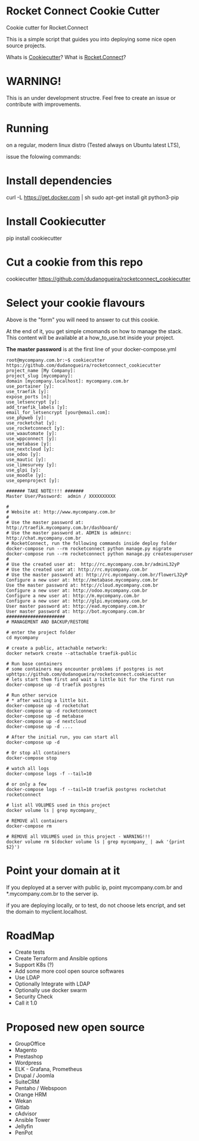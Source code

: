 # Rocket Connect Cookie Cutter
Cookie cutter for Rocket.Connect

This is a simple script that guides you into deploying some nice open source projects.

Whats is [Cookiecutter](https://github.com/cookiecutter/cookiecutter)?
What is [Rocket.Connect](https://github.com/dudanogueira/rocket.connect/)?

WARNING!
======================
This is an under development structre. Feel free to create an issue or contribute with improvements.


Running
======================
on a regular, modern linux distro (Tested always on Ubuntu latest LTS), 

issue the folowing commands:

Install dependencies
======================
curl -L https://get.docker.com | sh
sudo apt-get install git python3-pip

Install Cookiecutter
====================
pip install cookiecutter

Cut a cookie from this repo
===========
cookiecutter https://github.com/dudanogueira/rocketconnect_cookiecutter

Select your cookie flavours
===========

Above is the "form" you will need to answer to cut this cookie.

At the end of it, you get simple cmomands on how to manage the stack.
This content will be available at a how_to_use.txt inside your project.

**The master password** is at the first line of your docker-compose.yml

    root@mycompany.com.br:~$ cookiecutter https://github.com/dudanogueira/rocketconnect_cookiecutter
    project_name [My Company]: 
    project_slug [mycompany]: 
    domain [mycompany.localhost]: mycompany.com.br
    use_portainer [y]: 
    use_traefik [y]: 
    expose_ports [n]: 
    use_letsencrypt [y]: 
    add_traefik_labels [y]: 
    email_for_letsencrypt [your@email.com]: 
    use_phpweb [y]: 
    use_rocketchat [y]: 
    use_rocketconnect [y]: 
    use_waautomate [y]: 
    use_wppconnect [y]: 
    use_metabase [y]: 
    use_nextcloud [y]: 
    use_odoo [y]: 
    use_mautic [y]: 
    use_limesurvey [y]: 
    use_glpi [y]: 
    use_moodle [y]:
    use_openproject [y]: 

    ####### TAKE NOTE!!!! #######
    Master User/Password:  admin / XXXXXXXXXX

    #
    # Website at: http://www.mycompany.com.br
    #
    # Use the master password at: http://traefik.mycompany.com.br/dashboard/
    # Use the master password at. ADMIN is adminrc: http://chat.mycompany.com.br
    # RocketConnect, run the following commands inside deploy folder
    docker-compose run --rm rocketconnect python manage.py migrate
    docker-compose run --rm rocketconnect python manage.py createsuperuser
    #
    # Use the created user at:  http://rc.mycompany.com.br/adminL32yP
    # Use the created user at: http://rc.mycompany.com.br
    # Use the master password at: http://rc.mycompany.com.br/flowerL32yP
    Configure a new user at: http://metabase.mycompany.com.br
    Use the master password at: http://cloud.mycompany.com.br
    Configure a new user at: http://odoo.mycompany.com.br
    Configure a new user at: http://m.mycompany.com.br
    Configure a new user at: http://glpi.mycompany.com.br
    User master password at: http://ead.mycompany.com.br
    User master password at: http://bot.mycompany.com.br
    ######################
    # MANAGEMENT AND BACKUP/RESTORE

    # enter the project folder
    cd mycompany

    # create a public, attachable network:
    docker network create --attachable traefik-public

    # Run base containers
    # some containers may encounter problems if postgres is not uphttps://github.com/dudanogueira/rocketconnect.cookiecutter
    # lets start them first and wait a little bit for the first run
    docker-compose up -d traefik postgres

    # Run other service
    # * after waiting a little bit.
    docker-compose up -d rocketchat
    docker-compose up -d rocketconnect
    docker-compose up -d metabase
    docker-compose up -d nextcloud
    docker-compose up -d ....

    # After the initial run, you can start all
    docker-compose up -d

    # Or stop all containers
    docker-compose stop

    # watch all logs
    docker-compose logs -f --tail=10

    # or only a few
    docker-compose logs -f --tail=10 traefik postgres rocketchat rocketconnect

    # list all VOLUMES used in this project
    docker volume ls | grep mycompany_

    # REMOVE all containers
    docker-compose rm

    # REMOVE all VOLUMES used in this project - WARNING!!!
    docker volume rm $(docker volume ls | grep mycompany_ | awk '{print $2}')



Point your domain at it
===========
If you deployed at a server with public ip, point mycompany.com.br and *.mycompany.com.br to the server ip.

if you are deploying locally, or to test, do not choose lets encript, and set the domain to myclient.localhost.

RoadMap
===========
- Create tests
- Create Terraform and Ansible options
- Support K8s (?)
- Add some more cool open source softwares
- Use LDAP
- Optionally Integrate with LDAP
- Optionally use docker swarm
- Security Check
- Call it 1.0

Proposed new open source
===========
- GroupOffice
- Magento
- Prestashop
- Wordpress
- ELK - Grafana, Prometheus
- Drupal / Joomla
- SuiteCRM
- Pentaho / Webspoon
- Orange HRM
- Wekan
- Gitlab
- cAdvisor
- Ansible Tower
- Jellyfin
- PenPot
